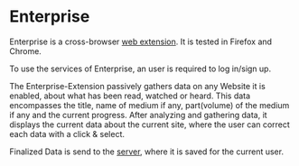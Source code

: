 # Enterprise

Enterprise is a cross-browser [web extension](https://developer.mozilla.org/de/docs/Mozilla/Add-ons/WebExtensions).
It is tested in Firefox and Chrome.

To use the services of Enterprise, an user is required to log in/sign up.

The Enterprise-Extension passively gathers data on any Website it is enabled, 
about what has been read, watched or heard.
This data encompasses the title, name of medium if any, part(volume) of the medium if any and the current progress.
After analyzing and gathering data, it displays the current data about the current site, where the user can correct
each data with a click & select.

Finalized Data is send to the [server](https://github.com/mytlogos/enterprise-lister), where it is saved for the
current user.